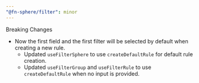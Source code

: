 ```yaml
---
"@fn-sphere/filter": minor
---
```


Breaking Changes

- Now the first field and the first filter will be selected by default when creating a new rule.
  - Updated `useFilterSphere` to use `createDefaultRule` for default rule creation.
  - Updated `useFilterGroup` and `useFilterRule` to use `createDefaultRule` when no input is provided.
